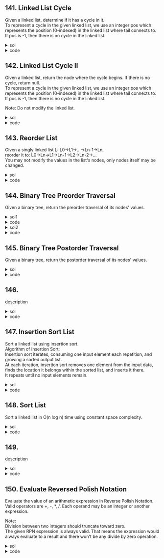 ## 141. Linked List Cycle
Given a linked list, determine if it has a cycle in it.  
To represent a cycle in the given linked list, we use an integer pos which represents the position (0-indexed) in the linked list where tail connects to. If pos is -1, then there is no cycle in the linked list.

<details><summary>sol</summary>
<p>

#### Floyd's slow and fast, while slow != fast, return True if out of loop. time=O(n), space=O(1)

</p></details>

<details><summary>code</summary>
<p>

```python
# Definition for singly-linked list.
# class ListNode(object):
#     def __init__(self, x):
#         self.val = x
#         self.next = None

class Solution(object):
    def hasCycle(self, head):
        """
        :type head: ListNode
        :rtype: bool
        """
        if not head:
            return False
        slow, fast = head, head.next
        while slow != fast:
            if not fast or not fast.next:
                return False
            fast = fast.next.next
            slow = slow.next
        return True
```
</p></details>

## 142. Linked List Cycle II
Given a linked list, return the node where the cycle begins. If there is no cycle, return null.  
To represent a cycle in the given linked list, we use an integer pos which represents the position (0-indexed) in the linked list where tail connects to. If pos is -1, then there is no cycle in the linked list.  
  
Note: Do not modify the linked list.

<details><summary>sol</summary>
<p>

#### fast and slow. the distance from head to entry == from meeting to entry. time=O(n), space=O(1)

</p></details>

<details><summary>code</summary>
<p>

```python
class Solution(object):
    def detectCycle(self, head):
        """
        :type head: ListNode
        :rtype: ListNode
        """
        if head and head.next:
            slow = head.next
            fast = head.next.next
        else:
            return None
        while slow != fast:
            slow = slow.next
            if not fast or not fast.next:
                return None
            fast = fast.next.next
        #now fast points to the meeting point
        ptr1, ptr2 = head, slow
        while ptr1 != ptr2:
            ptr1 = ptr1.next
            ptr2 = ptr2.next
        return ptr1
```
</p></details>

## 143. Reorder List
Given a singly linked list L: L0→L1→…→Ln-1→Ln,  
reorder it to: L0→Ln→L1→Ln-1→L2→Ln-2→…  
You may not modify the values in the list's nodes, only nodes itself may be changed.

<details><summary>sol</summary>
<p>

#### three steps - find middle, reverse second half, reorder. case : not head or not head.next. time=O(n), space=O(1)

</p></details>

<details><summary>code</summary>
<p>

```python
class Solution(object):
    def reorderList(self, head):
        """
        :type head: ListNode
        :rtype: void Do not return anything, modify head in-place instead.
        """
        if not head or not head.next:
            return
        prev = ListNode(0)
        prev.next = head
        fast = slow = head
        #find the middle
        while fast and fast.next:
            fast = fast.next.next
            slow = slow.next
            prev = prev.next
        #reverse the second half
        cur = slow.next
        while cur:
            next = cur.next
            pre = prev.next
            prev.next = cur
            cur.next = pre
            slow.next = next
            cur = next
        slow, fast = head, prev
        while slow != prev:
            #1-2-4-3    1-5-2-4-3
            pnext = prev.next.next #3   3
            snext = slow.next #2    2
            slow.next = prev.next #1-4  1-5
            slow.next.next = snext #1-4-2   1-5-2
            prev.next = pnext #1-4-2-3  1-5-2-4
            slow = snext 
```
</p></details>

## 144. Binary Tree Preorder Traversal
Given a binary tree, return the preorder traversal of its nodes' values.

<details><summary>sol1</summary>
<p>

#### recursive easy. time=O(n), space=O(n)

</p></details>

<details><summary>code</summary>
<p>

```python
class Solution(object):
    def preorderTraversal(self, root):
        """
        :type root: TreeNode
        :rtype: List[int]
        """
        self.res = []
        def dfs(node):
            if not node:
                return
            self.res.append(node.val)
            dfs(node.left)
            dfs(node.right)
        dfs(root)
        return self.res
```
</p></details>

<details><summary>sol2</summary>
<p>

#### iterative : pop the last one, append right child first. case : empty root. time=O(n), space=O(n)

</p></details>

<details><summary>code</summary>
<p>

```python
    def preorderTraversal2(self, root):
        """
        :type root: TreeNode
        :rtype: List[int]
        """
        if not root:
            return []
        res = []
        stack = [root]
        while stack:
            cur = stack.pop(-1)
            res.append(cur.val)
            if cur.right:
                stack.append(cur.right)
            if cur.left:
                stack.append(cur.left)
        return res
```
</p></details>

## 145. Binary Tree Postorder Traversal
Given a binary tree, return the postorder traversal of its nodes' values.

<details><summary>sol</summary>
<p>

#### iterative : pop the last, append left first, return reversed res. time=O(n), space=O(n)

</p></details>

<details><summary>code</summary>
<p>

```python
class Solution(object):
    def postorderTraversal(self, root):
        """
        :type root: TreeNode
        :rtype: List[int]
        """
        #2-4-3-1
        if not root:
            return []
        res = []
        stack = [root]
        while stack:
            cur = stack.pop(-1)
            res.append(cur.val)
            if cur.left:
                stack.append(cur.left)
            if cur.right:
                stack.append(cur.right)
            
        return res[::-1]
```
</p></details>

## 146. 
description

<details><summary>sol</summary>
<p>

#### hint

</p></details>

<details><summary>code</summary>
<p>

```python
code
```
</p></details>

## 147. Insertion Sort List
Sort a linked list using insertion sort.  
Algorithm of Insertion Sort:  
Insertion sort iterates, consuming one input element each repetition, and growing a sorted output list.  
At each iteration, insertion sort removes one element from the input data, finds the location it belongs within the sorted list, and inserts it there.  
It repeats until no input elements remain.

<details><summary>sol</summary>
<p>

#### straight forward solution creating new linked list and find the place to insert. time=O(n^2), space=O(n)

</p></details>

<details><summary>code</summary>
<p>

```python
class Solution(object):
    def insertionSortList(self, head):
        """
        :type head: ListNode
        :rtype: ListNode
        """
        if not head:
            return
        dummy = ListNode(0)
        while head:
            cur = dummy
            while cur.next and cur.next.val < head.val:
                cur = cur.next
            tmp = cur.next
            cur.next = ListNode(head.val)
            cur.next.next = tmp
            head = head.next
        return dummy.next

```
</p></details>

## 148. Sort List
Sort a linked list in O(n log n) time using constant space complexity.

<details><summary>sol</summary>
<p>

#### merge sort. use slow and fast to find the middle, cut the list into half, recursively sort the sublist and finally merge them. time=O(nlogn), space=O(1)

</p></details>

<details><summary>code</summary>
<p>

```python
class Solution(object):
    def sortList(self, head):
        """
        :type head: ListNode
        :rtype: ListNode
        """
        if not head or not head.next:
            return head
        fast = slow = prev = head
        while fast and fast.next:
            fast = fast.next.next
            prev = slow
            slow = slow.next
        prev.next = None
        node1 = self.sortList(head)
        node2 = self.sortList(slow)
        
        def merge(node1, node2):
            dummy = cur = ListNode(0)
            while node1 and node2:
                if node1.val < node2.val:
                    cur.next = node1
                    node1 = node1.next
                else:
                    cur.next = node2
                    node2 = node2.next
                cur = cur.next
            if not node1:
                cur.next = node2
            if not node2:
                cur.next = node1
            return dummy.next
        return merge(node1, node2)
        

```
</p></details>

## 149. 
description

<details><summary>sol</summary>
<p>

#### hint

</p></details>

<details><summary>code</summary>
<p>

```python
code
```
</p></details>

## 150. Evaluate Reversed Polish Notation
Evaluate the value of an arithmetic expression in Reverse Polish Notation.  
Valid operators are +, -, *, /. Each operand may be an integer or another expression.  
  
Note:  
Division between two integers should truncate toward zero.  
The given RPN expression is always valid. That means the expression would always evaluate to a result and there won't be any divide by zero operation.  

<details><summary>sol</summary>
<p>

#### stack popping the last two. case : 6/(-132) should return 0. Use eval otherwise simply dividing will return -1 in Python 2. time=O(n), space=O(n)

</p></details>

<details><summary>code</summary>
<p>

```python
class Solution(object):
    def evalRPN(self, tokens):
        """
        :type tokens: List[str]
        :rtype: int
        """
        stack = []
        for t in tokens:
            if t in ["+", "-", "*", "/"]:
                num2 = stack.pop(-1)
                num1 = stack.pop(-1)
                if t == "+":
                    stack.append(num1 + num2)
                elif t == "-":
                    stack.append(num1 - num2)
                elif t == "*":
                    stack.append(num1 * num2)
                else:
                    if num1 * num2 < 0:
                        stack.append(int(abs(num1)/abs(num2)) * (-1))
                    else:
                        stack.append(int(num1/num2))
            else:
                stack.append(int(t))
        return stack[-1]
```
</p></details>

